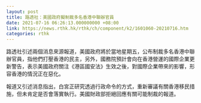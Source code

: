 ```yaml
---
layout: post
title: 路透社：美國政府擬制裁多名香港中聯辦官員
date: 2021-07-16 06:26:13.000000000 +08:00
link: https://news.rthk.hk/rthk/ch/component/k2/1601060-20210716.htm
categories: rthk
---
```


路透社引述兩個消息來源報道，美國政府將於當地星期五，公布制裁多名香港中聯辦官員，指他們打壓香港的民主，另外，國務院預計會向在香港營運的國際企業更新警告，表示美國政府關注《港區國安法》生效之後，對國際企業帶來的影響，形容香港的情況正在惡化。

報道又引述消息指出，白宮正研究透過行政命令的方式，重新審議有關香港移民措施，但未肯定是否會落實執行。美國財政部拒絕回應有關可能制裁的報道。
